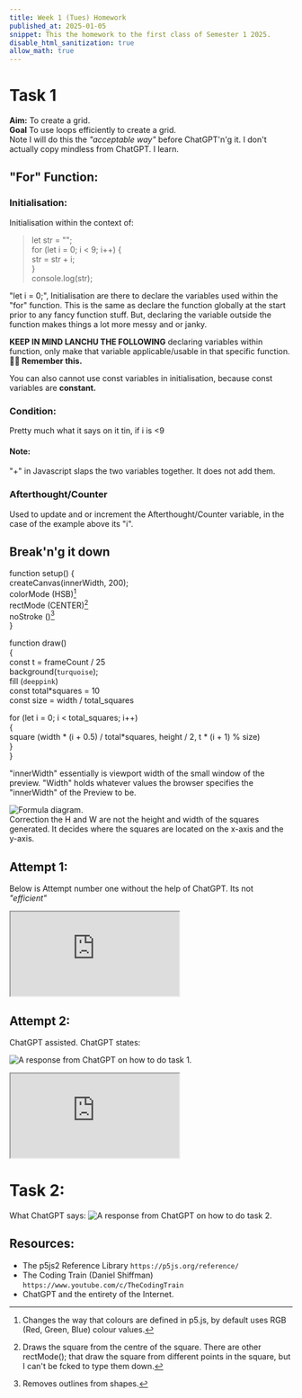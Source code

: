 ```yaml
---
title: Week 1 (Tues) Homework
published_at: 2025-01-05
snippet: This the homework to the first class of Semester 1 2025.
disable_html_sanitization: true
allow_math: true
---
```


# Task 1

**Aim:** To create a grid.  
**Goal** To use loops efficiently to create a grid.  
Note I will do this the _"acceptable way"_ before ChatGPT'n'g it. I don't actually copy mindless from ChatGPT. I learn.

## "For" Function:

### Initialisation:

Initialisation within the context of:

> let str = "";  
>  for (let i = 0; i < 9; i++) {  
>  str = str + i;  
>  }  
>  console.log(str);

"let i = 0;", Initialisation are there to declare the variables used within the "for" function. This is the same as declare the function globally at the start prior to any fancy function stuff. But, declaring the variable outside the function makes things a lot more messy and or janky.

**KEEP IN MIND LANCHU THE FOLLOWING** declaring variables within function, only make that variable applicable/usable in that specific function. **🫵🏻 Remember this.**

You can also cannot use const variables in initialisation, because const variables are **constant.**

### Condition:

Pretty much what it says on it tin, if i is <9

#### Note:

"+" in Javascript slaps the two variables together. It does not add them.

### Afterthought/Counter

Used to update and or increment the Afterthought/Counter variable, in the case of the example above its "i".

## Break'n'g it down

function setup() {  
createCanvas(innerWidth, 200);  
colorMode (HSB)[^1]  
rectMode (CENTER)[^2]  
noStroke ()[^3]  
}

function draw()  
{  
const t = frameCount / 25  
background(`turquoise`);  
fill (`deeppink`)  
const total\*squares = 10  
const size = width / total_squares

for (let i = 0; i < total_squares; i++)  
{  
square (width * (i + 0.5) / total*squares, height / 2, t \* (i + 1) % size)  
}  
}

"innerWidth" essentially is viewport width of the small window of the preview. "Width" holds whatever values the browser specifies the "innerWidth" of the Preview to be.

![Formula diagram.](/IMG_8737.jpg)  
Correction the H and W are not the height and width of the squares generated. It decides where the squares are located on the x-axis and the y-axis.

## Attempt 1:

Below is Attempt number one without the help of ChatGPT. Its not _"efficient"_

<iframe id="falling_falling" src="https://editor.p5js.org/Lanchu2hen9/full/r2yY9hMko"></iframe>

<script type="module">

    const iframe  = document.getElementById (`falling_falling`)
    iframe.width  = iframe.parentNode.scrollWidth
    iframe.height = iframe.width * 9 / 16 + 42

</script>

## Attempt 2:

ChatGPT assisted. ChatGPT states:

![A response from ChatGPT on how to do task 1.](/ChatGPT.png)

<iframe id="p5js2" src="https://editor.p5js.org/Lanchu2hen9/full/eCm_owgZ5"></iframe>

<script type="module">

    const iframe  = document.getElementById (`p5js2`)
    iframe.width  = iframe.parentNode.scrollWidth
    iframe.height = iframe.width * 9 / 16 + 42

</script>

# Task 2:

What ChatGPT says:
![A response from ChatGPT on how to do task 2.](/ChatGPT2.png)

## Resources:

- The p5js2 Reference Library `https://p5js.org/reference/`
- The Coding Train (Daniel Shiffman) `https://www.youtube.com/c/TheCodingTrain`
- ChatGPT and the entirety of the Internet.

[^1]: Changes the way that colours are defined in p5.js, by default uses RGB (Red, Green, Blue) colour values.
[^2]: Draws the square from the centre of the square. There are other rectMode(); that draw the square from different points in the square, but I can't be fcked to type them down.
[^3]: Removes outlines from shapes.
